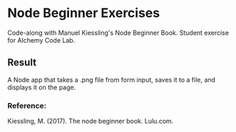 # Node Beginner Exercises

Code-along with Manuel Kiessling's Node Beginner Book. Student exercise for Alchemy Code Lab.

## Result
A Node app that takes a .png file from form input, saves it to a file, and displays it on the page. 

### Reference:
Kiessling, M. (2017). The node beginner book. Lulu.com.
